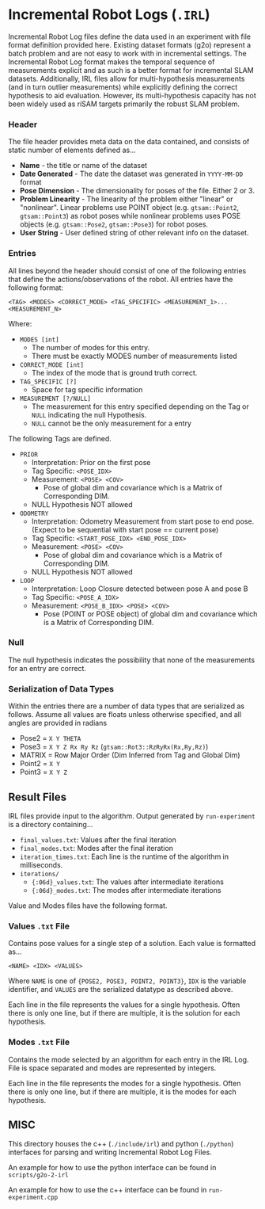 # Incremental Robot Logs (`.IRL`)
Incremental Robot Log files define the data used in an experiment with file format definition provided here.
Existing dataset formats (g2o) represent a batch problem and are not easy to work with in incremental settings. The Incremental Robot Log format makes the temporal sequence of measurements explicit and as such is a better format for incremental SLAM datasets. Additionally, IRL files allow for multi-hypothesis measurements (and in turn outlier measurements) while explicitly defining the correct hypothesis to aid evaluation. However, its multi-hypothesis capacity has not been widely used as riSAM targets primarily the robust SLAM problem.

### Header
The file header provides meta data on the data contained, and consists of static number of elements defined as...
- **Name** - the title or name of the dataset
- **Date Generated** - The date the dataset was generated in `YYYY-MM-DD` format
- **Pose Dimension** - The dimensionality for poses of the file. Either 2 or 3.
- **Problem Linearity** - The linearity of the problem either "linear" or "nonlinear". Linear problems use POINT object (e.g. `gtsam::Point2`, `gtsam::Point3`) as robot poses while nonlinear problems uses POSE objects (e.g. `gtsam::Pose2`, `gtsam::Pose3`) for robot poses. 
- **User String** - User defined string of other relevant info on the dataset.

### Entries
All lines beyond the header should consist of one of the following entries that define the actions/observations of the robot. All entries have the following format:
```
<TAG> <MODES> <CORRECT_MODE> <TAG_SPECIFIC> <MEASUREMENT_1>... <MEASUREMENT_N>
```
Where:
- `MODES [int]`
    - The number of modes for this entry. 
    - There must be exactly MODES number of measurements listed
- `CORRECT_MODE [int]` 
    - The index of the mode that is ground truth correct.
- `TAG_SPECIFIC [?]`
    - Space for tag specific information
- `MEASUREMENT [?/NULL]` 
    - The measurement for this entry specified depending on the Tag or `NULL` indicating the null Hypothesis.
    - `NULL` cannot be the only measurement for a entry

The following Tags are defined.
- `PRIOR`
    - Interpretation: Prior on the first pose
    - Tag Specific: `<POSE_IDX>`
    - Measurement: `<POSE> <COV>`
        - Pose of global dim and covariance which is a Matrix of Corresponding DIM.
    - NULL Hypothesis NOT allowed
- `ODOMETRY`
    - Interpretation: Odometry Measurement from start pose to end pose. (Expect to be sequential with start pose == current pose)
    - Tag Specific: `<START_POSE_IDX> <END_POSE_IDX>`
    - Measurement: `<POSE> <COV>`
        - Pose of global dim and covariance which is a Matrix of Corresponding DIM.
    - NULL Hypothesis NOT allowed
- `LOOP`
    - Interpretation: Loop Closure detected between pose A and pose B
    - Tag Specific: `<POSE_A_IDX>`
    - Measurement: `<POSE_B_IDX> <POSE> <COV>`
        - Pose (POINT or POSE object) of global dim and covariance which is a Matrix of Corresponding DIM.

### Null
The null hypothesis indicates the possibility that none of the measurements for an entry are correct.

### Serialization of Data Types 
Within the entries there are a number of data types that are serialized as follows. Assume all values are floats unless otherwise specified, and all angles are provided in radians

- Pose2 = `X Y THETA`
- Pose3 = `X Y Z Rx Ry Rz` (`gtsam::Rot3::RzRyRx(Rx,Ry,Rz)`)
- MATRIX = Row Major Order (Dim Inferred from Tag and Global Dim)
- Point2 = `X Y`
- Point3 = `X Y Z`

## Result Files
IRL files provide input to the algorithm. Output generated by `run-experiment` is a directory containing...
* `final_values.txt`: Values after the final iteration
* `final_modes.txt`: Modes after the final iteration
* `iteration_times.txt`: Each line is the runtime of the algorithm in milliseconds. 
* `iterations/`
    * `{:06d}_values.txt`: The values after intermediate iterations
    * `{:06d}_modes.txt`: The modes after intermediate iterations

Value and Modes files have the following format.

### Values `.txt` File
Contains pose values for a single step of a solution. Each value is formatted as...
```
<NAME> <IDX> <VALUES>
```
Where `NAME` is one of `{POSE2, POSE3, POINT2, POINT3}`, `IDX` is the variable identifier, and `VALUES` are the serialized datatype as described above.

Each line in the file represents the values for a single hypothesis. Often there is only one line, but if there are multiple, it is the solution for each hypothesis.

### Modes `.txt` File
Contains the mode selected by an algorithm for each entry in the IRL Log. File is space separated and modes are represented by integers.

Each line in the file represents the modes for a single hypothesis. Often there is only one line, but if there are multiple, it is the modes for each hypothesis.

## MISC
This directory houses the c++ (`./include/irl`) and python (`./python`) interfaces for parsing and writing Incremental Robot Log Files.

An example for how to use the python interface can be found in `scripts/g2o-2-irl`

An example for how to use the c++ interface can be found in `run-experiment.cpp`
